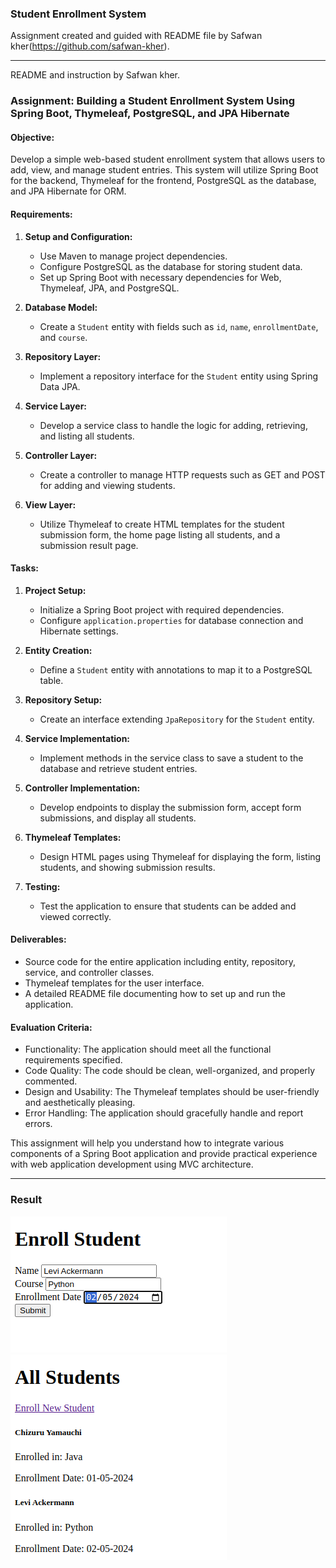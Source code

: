 ### Student Enrollment System

Assignment created and guided with README file by Safwan kher(https://github.com/safwan-kher).

---
README and instruction by Safwan kher.

### Assignment: Building a Student Enrollment System Using Spring Boot, Thymeleaf, PostgreSQL, and JPA Hibernate


#### Objective:
Develop a simple web-based student enrollment system that allows users to add, view, and manage student entries. This system will utilize Spring Boot for the backend, Thymeleaf for the frontend, PostgreSQL as the database, and JPA Hibernate for ORM.

#### Requirements:
1. **Setup and Configuration:**
    - Use Maven to manage project dependencies.
    - Configure PostgreSQL as the database for storing student data.
    - Set up Spring Boot with necessary dependencies for Web, Thymeleaf, JPA, and PostgreSQL.

2. **Database Model:**
    - Create a `Student` entity with fields such as `id`, `name`, `enrollmentDate`, and `course`.

3. **Repository Layer:**
    - Implement a repository interface for the `Student` entity using Spring Data JPA.

4. **Service Layer:**
    - Develop a service class to handle the logic for adding, retrieving, and listing all students.

5. **Controller Layer:**
    - Create a controller to manage HTTP requests such as GET and POST for adding and viewing students.

6. **View Layer:**
    - Utilize Thymeleaf to create HTML templates for the student submission form, the home page listing all students, and a submission result page.

#### Tasks:

1. **Project Setup:**
    - Initialize a Spring Boot project with required dependencies.
    - Configure `application.properties` for database connection and Hibernate settings.

2. **Entity Creation:**
    - Define a `Student` entity with annotations to map it to a PostgreSQL table.

3. **Repository Setup:**
    - Create an interface extending `JpaRepository` for the `Student` entity.

4. **Service Implementation:**
    - Implement methods in the service class to save a student to the database and retrieve student entries.

5. **Controller Implementation:**
    - Develop endpoints to display the submission form, accept form submissions, and display all students.

6. **Thymeleaf Templates:**
    - Design HTML pages using Thymeleaf for displaying the form, listing students, and showing submission results.

7. **Testing:**
    - Test the application to ensure that students can be added and viewed correctly.

#### Deliverables:
- Source code for the entire application including entity, repository, service, and controller classes.
- Thymeleaf templates for the user interface.
- A detailed README file documenting how to set up and run the application.

#### Evaluation Criteria:
- Functionality: The application should meet all the functional requirements specified.
- Code Quality: The code should be clean, well-organized, and properly commented.
- Design and Usability: The Thymeleaf templates should be user-friendly and aesthetically pleasing.
- Error Handling: The application should gracefully handle and report errors.

This assignment will help you understand how to integrate various components of a Spring Boot application and provide practical experience with web application development using MVC architecture.


----

### Result

![pic1](./src/main/resources/pics/pic1.png)
![pic2](./src/main/resources/pics/pic2.png)